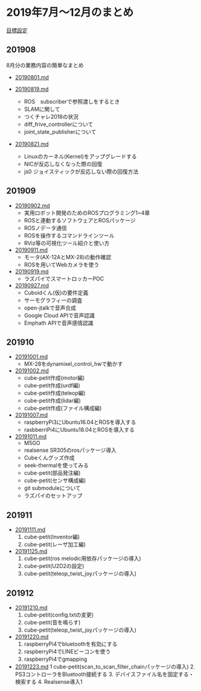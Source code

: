 # 2019年7月〜12月のまとめ
[目標設定](./goal_and_schedule.md)

## 201908
8月分の業務内容の簡単なまとめ

* [20190801.md](201908/20190801.md)

* [20190819.md](201908/20190819.md)
    * ROS　subscriberで参照渡しをするとき
    * SLAMに関して
    * つくチャレ2018の状況
    * diff_frive_controllerについて
    * joint_state_publisherについて

* [20190821.md](201908/20190821.md)
    * Linuxのカーネル(Kernel)をアップグレードする
    * NICが反応しなくなった際の回復
    * js0 ジョイスティックが反応しない際の回復方法

## 201909
* [20190902.md](201909/20190902.md)
    * 実用ロボット開発のためのROSプログラミング1~4章
    * ROSと連動するソフトウェアとROSパッケージ
    * ROSノデータ通信
    * ROSを操作するコマンドラインツール
    * RViz等の可視化ツール紹介と使い方
* [20190911.md](201909/20190911.md)
    * モータ(AX-12AとMX-28)の動作確認
    * ROSを用いてWebカメラを使う
* [20190919.md](201909/20190919.md)
    * ラズパイでスマートロッカーPOC
* [20190927.md](201909/20190927.md)
    * Cuboidくん(仮)の要件定義
    * サーモグラフィーの調査
    * open-jtalkで音声合成
    * Google Cloud APIで音声認識
    * Emphath APIで音声感情認識

## 201910
* [20191001.md](201910/20191001.md)
    * MX-28をdynamixel_control_hwで動かす
* [20191002.md](201910/20191002.md)    
    * cube-petit作成(motor編)
    * cube-petit作成(urdf編)
    * cube-petit作成(teleop編)
    * cube-petit作成(lidar編)
    * cube-petit作成(ファイル構成編)
* [20191007.md](201910/20191007.md)
    * raspberryPi3にUbuntu16.04とROSを導入する
    * rasbberriPi4にUbuntu18.04とROSを導入する
* [20191011.md](201910/20191011.md)
    * M5GO
    * realsense SR305のrosパッケージ導入
    * Cubeくんグッズ作成
    * seek-thermalを使ってみる
    * cube-petit(部品発注編)
    * cube-petit(センサ構成編)
    * git submoduleについて
    * ラズパイのセットアップ
    
## 201911
* [20191111.md](201911/20191111.md)
    1. cube-petit(Inventor編)
    2. cube-petit(レーザ加工編)
* [20191125.md](201911/20191125.md)
    1. cube-petit(ros melodic用依存パッケージの導入)
    2. cube-petit(U2D2の設定)
    3. cube-petit(teleop_twist_joyパッケージの導入)

## 201912
* [20191210.md](201912/20191210.md)
    1. cube-petit(config.txtの変更)
    2. cube-petit(音を鳴らす)
    3. cube-petit(teleop_twist_joyパッケージの導入)
* [20191220.md](201912/20191220.md)
    1. raspberryPi4でbluetoothを有効にする
    2. raspberryPi4でLINEビーコンを使う
    3. raspberryPi4でgmapping
* [20191223.md](201912/20191223.md)
    1 cube-petit(scan_to_scan_filter_chainパッケージの導入)
    2. PS3コントローラをBluetooth接続する
    3. デバイスファイル名を固定する・検索する
    4. Realsense導入1